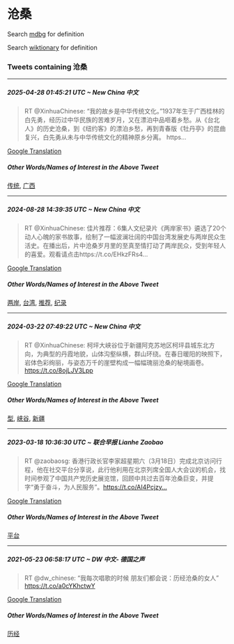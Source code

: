 # 沧桑

Search [mdbg](https://www.mdbg.net/chinese/dictionary?page=worddict&wdrst=0&wdqb=沧桑) for definition

Search [wiktionary](https://en.wiktionary.org/wiki/沧桑) for definition

### Tweets containing 沧桑

___
##### 2025-04-28 01:45:21 UTC ~ New China 中文
> RT @XinhuaChinese: “我的故乡是中华传统文化。”1937年生于广西桂林的白先勇，经历过中华民族的苦难岁月，又在漂泊中品咂着乡愁。从《台北人》的历史沧桑，到《纽约客》的漂泊乡愁，再到青春版《牡丹亭》的昆曲复兴，白先勇从未与中华传统文化的精神原乡分离。 https…

[Google Translation](https://translate.google.com/?hi=en&tab=TT&sl=zh-CN&tl=en&op=translate&text=RT+%40XinhuaChinese%3A+%E2%80%9C%E6%88%91%E7%9A%84%E6%95%85%E4%B9%A1%E6%98%AF%E4%B8%AD%E5%8D%8E%E4%BC%A0%E7%BB%9F%E6%96%87%E5%8C%96%E3%80%82%E2%80%9D1937%E5%B9%B4%E7%94%9F%E4%BA%8E%E5%B9%BF%E8%A5%BF%E6%A1%82%E6%9E%97%E7%9A%84%E7%99%BD%E5%85%88%E5%8B%87%EF%BC%8C%E7%BB%8F%E5%8E%86%E8%BF%87%E4%B8%AD%E5%8D%8E%E6%B0%91%E6%97%8F%E7%9A%84%E8%8B%A6%E9%9A%BE%E5%B2%81%E6%9C%88%EF%BC%8C%E5%8F%88%E5%9C%A8%E6%BC%82%E6%B3%8A%E4%B8%AD%E5%93%81%E5%92%82%E7%9D%80%E4%B9%A1%E6%84%81%E3%80%82%E4%BB%8E%E3%80%8A%E5%8F%B0%E5%8C%97%E4%BA%BA%E3%80%8B%E7%9A%84%E5%8E%86%E5%8F%B2%E6%B2%A7%E6%A1%91%EF%BC%8C%E5%88%B0%E3%80%8A%E7%BA%BD%E7%BA%A6%E5%AE%A2%E3%80%8B%E7%9A%84%E6%BC%82%E6%B3%8A%E4%B9%A1%E6%84%81%EF%BC%8C%E5%86%8D%E5%88%B0%E9%9D%92%E6%98%A5%E7%89%88%E3%80%8A%E7%89%A1%E4%B8%B9%E4%BA%AD%E3%80%8B%E7%9A%84%E6%98%86%E6%9B%B2%E5%A4%8D%E5%85%B4%EF%BC%8C%E7%99%BD%E5%85%88%E5%8B%87%E4%BB%8E%E6%9C%AA%E4%B8%8E%E4%B8%AD%E5%8D%8E%E4%BC%A0%E7%BB%9F%E6%96%87%E5%8C%96%E7%9A%84%E7%B2%BE%E7%A5%9E%E5%8E%9F%E4%B9%A1%E5%88%86%E7%A6%BB%E3%80%82+https%E2%80%A6)
##### Other Words/Names of Interest in the Above Tweet
[传统](传统.md), [广西](广西.md)
___
##### 2024-08-28 14:39:35 UTC ~ New China 中文
> RT @XinhuaChinese: 佳片推荐：6集人文纪录片《两岸家书》遴选了20个动人心魄的家书故事，绘制了一幅波澜壮阔的中国台湾发展史与两岸民众生活史。在播出后，片中沧桑岁月里的至真至情打动了两岸民众，受到年轻人的喜爱。观看请点击https://t.co/EHkzFRs4…

[Google Translation](https://translate.google.com/?hi=en&tab=TT&sl=zh-CN&tl=en&op=translate&text=RT+%40XinhuaChinese%3A+%E4%BD%B3%E7%89%87%E6%8E%A8%E8%8D%90%EF%BC%9A6%E9%9B%86%E4%BA%BA%E6%96%87%E7%BA%AA%E5%BD%95%E7%89%87%E3%80%8A%E4%B8%A4%E5%B2%B8%E5%AE%B6%E4%B9%A6%E3%80%8B%E9%81%B4%E9%80%89%E4%BA%8620%E4%B8%AA%E5%8A%A8%E4%BA%BA%E5%BF%83%E9%AD%84%E7%9A%84%E5%AE%B6%E4%B9%A6%E6%95%85%E4%BA%8B%EF%BC%8C%E7%BB%98%E5%88%B6%E4%BA%86%E4%B8%80%E5%B9%85%E6%B3%A2%E6%BE%9C%E5%A3%AE%E9%98%94%E7%9A%84%E4%B8%AD%E5%9B%BD%E5%8F%B0%E6%B9%BE%E5%8F%91%E5%B1%95%E5%8F%B2%E4%B8%8E%E4%B8%A4%E5%B2%B8%E6%B0%91%E4%BC%97%E7%94%9F%E6%B4%BB%E5%8F%B2%E3%80%82%E5%9C%A8%E6%92%AD%E5%87%BA%E5%90%8E%EF%BC%8C%E7%89%87%E4%B8%AD%E6%B2%A7%E6%A1%91%E5%B2%81%E6%9C%88%E9%87%8C%E7%9A%84%E8%87%B3%E7%9C%9F%E8%87%B3%E6%83%85%E6%89%93%E5%8A%A8%E4%BA%86%E4%B8%A4%E5%B2%B8%E6%B0%91%E4%BC%97%EF%BC%8C%E5%8F%97%E5%88%B0%E5%B9%B4%E8%BD%BB%E4%BA%BA%E7%9A%84%E5%96%9C%E7%88%B1%E3%80%82%E8%A7%82%E7%9C%8B%E8%AF%B7%E7%82%B9%E5%87%BBhttps%3A%2F%2Ft.co%2FEHkzFRs4%E2%80%A6)
##### Other Words/Names of Interest in the Above Tweet
[两岸](两岸.md), [台湾](台湾.md), [推荐](推荐.md), [纪录](纪录.md)
___
##### 2024-03-22 07:49:22 UTC ~ New China 中文
> RT @XinhuaChinese: 柯坪大峡谷位于新疆阿克苏地区柯坪县城东北方向，为典型的丹霞地貌，山体沟壑纵横，群山环绕。在春日暖阳的映照下，岩体色彩绚丽，与姿态万千的崖壁构成一幅幅瑰丽沧桑的秘境画卷。 https://t.co/8ojLJV3Lpp

[Google Translation](https://translate.google.com/?hi=en&tab=TT&sl=zh-CN&tl=en&op=translate&text=RT+%40XinhuaChinese%3A+%E6%9F%AF%E5%9D%AA%E5%A4%A7%E5%B3%A1%E8%B0%B7%E4%BD%8D%E4%BA%8E%E6%96%B0%E7%96%86%E9%98%BF%E5%85%8B%E8%8B%8F%E5%9C%B0%E5%8C%BA%E6%9F%AF%E5%9D%AA%E5%8E%BF%E5%9F%8E%E4%B8%9C%E5%8C%97%E6%96%B9%E5%90%91%EF%BC%8C%E4%B8%BA%E5%85%B8%E5%9E%8B%E7%9A%84%E4%B8%B9%E9%9C%9E%E5%9C%B0%E8%B2%8C%EF%BC%8C%E5%B1%B1%E4%BD%93%E6%B2%9F%E5%A3%91%E7%BA%B5%E6%A8%AA%EF%BC%8C%E7%BE%A4%E5%B1%B1%E7%8E%AF%E7%BB%95%E3%80%82%E5%9C%A8%E6%98%A5%E6%97%A5%E6%9A%96%E9%98%B3%E7%9A%84%E6%98%A0%E7%85%A7%E4%B8%8B%EF%BC%8C%E5%B2%A9%E4%BD%93%E8%89%B2%E5%BD%A9%E7%BB%9A%E4%B8%BD%EF%BC%8C%E4%B8%8E%E5%A7%BF%E6%80%81%E4%B8%87%E5%8D%83%E7%9A%84%E5%B4%96%E5%A3%81%E6%9E%84%E6%88%90%E4%B8%80%E5%B9%85%E5%B9%85%E7%91%B0%E4%B8%BD%E6%B2%A7%E6%A1%91%E7%9A%84%E7%A7%98%E5%A2%83%E7%94%BB%E5%8D%B7%E3%80%82+https%3A%2F%2Ft.co%2F8ojLJV3Lpp)
##### Other Words/Names of Interest in the Above Tweet
[型](型.md), [峡谷](峡谷.md), [新疆](新疆.md)
___
##### 2023-03-18 10:36:30 UTC ~ 联合早报 Lianhe Zaobao
> RT @zaobaosg: 香港行政长官李家超星期六（3月18日）完成北京访问行程，他在社交平台分享说，此行他利用在北京列席全国人大会议的机会，找时间参观了中国共产党历史展览馆，回顾中共过去百年沧桑巨变，并提字“勇于奋斗，为人民服务”。https://t.co/AI4Pcjzy…

[Google Translation](https://translate.google.com/?hi=en&tab=TT&sl=zh-CN&tl=en&op=translate&text=RT+%40zaobaosg%3A+%E9%A6%99%E6%B8%AF%E8%A1%8C%E6%94%BF%E9%95%BF%E5%AE%98%E6%9D%8E%E5%AE%B6%E8%B6%85%E6%98%9F%E6%9C%9F%E5%85%AD%EF%BC%883%E6%9C%8818%E6%97%A5%EF%BC%89%E5%AE%8C%E6%88%90%E5%8C%97%E4%BA%AC%E8%AE%BF%E9%97%AE%E8%A1%8C%E7%A8%8B%EF%BC%8C%E4%BB%96%E5%9C%A8%E7%A4%BE%E4%BA%A4%E5%B9%B3%E5%8F%B0%E5%88%86%E4%BA%AB%E8%AF%B4%EF%BC%8C%E6%AD%A4%E8%A1%8C%E4%BB%96%E5%88%A9%E7%94%A8%E5%9C%A8%E5%8C%97%E4%BA%AC%E5%88%97%E5%B8%AD%E5%85%A8%E5%9B%BD%E4%BA%BA%E5%A4%A7%E4%BC%9A%E8%AE%AE%E7%9A%84%E6%9C%BA%E4%BC%9A%EF%BC%8C%E6%89%BE%E6%97%B6%E9%97%B4%E5%8F%82%E8%A7%82%E4%BA%86%E4%B8%AD%E5%9B%BD%E5%85%B1%E4%BA%A7%E5%85%9A%E5%8E%86%E5%8F%B2%E5%B1%95%E8%A7%88%E9%A6%86%EF%BC%8C%E5%9B%9E%E9%A1%BE%E4%B8%AD%E5%85%B1%E8%BF%87%E5%8E%BB%E7%99%BE%E5%B9%B4%E6%B2%A7%E6%A1%91%E5%B7%A8%E5%8F%98%EF%BC%8C%E5%B9%B6%E6%8F%90%E5%AD%97%E2%80%9C%E5%8B%87%E4%BA%8E%E5%A5%8B%E6%96%97%EF%BC%8C%E4%B8%BA%E4%BA%BA%E6%B0%91%E6%9C%8D%E5%8A%A1%E2%80%9D%E3%80%82https%3A%2F%2Ft.co%2FAI4Pcjzy%E2%80%A6)
##### Other Words/Names of Interest in the Above Tweet
[平台](平台.md)
___
##### 2021-05-23 06:58:17 UTC ~ DW 中文- 德国之声
> RT @dw_chinese: “我每次唱歌的时候 朋友们都会说：历经沧桑的女人” https://t.co/a0cYKhctwY

[Google Translation](https://translate.google.com/?hi=en&tab=TT&sl=zh-CN&tl=en&op=translate&text=RT+%40dw_chinese%3A+%E2%80%9C%E6%88%91%E6%AF%8F%E6%AC%A1%E5%94%B1%E6%AD%8C%E7%9A%84%E6%97%B6%E5%80%99+%E6%9C%8B%E5%8F%8B%E4%BB%AC%E9%83%BD%E4%BC%9A%E8%AF%B4%EF%BC%9A%E5%8E%86%E7%BB%8F%E6%B2%A7%E6%A1%91%E7%9A%84%E5%A5%B3%E4%BA%BA%E2%80%9D+https%3A%2F%2Ft.co%2Fa0cYKhctwY)
##### Other Words/Names of Interest in the Above Tweet
[历经](历经.md)

